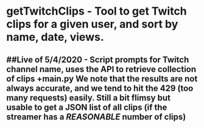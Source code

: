 # getTwitchClips - Tool to get Twitch clips for a given user, and sort by name, date, views.
##Live of 5/4/2020 - Script prompts for Twitch channel name, uses the API to retrieve collection of clips
+main.py
We note that the results are not always accurate, and we tend to hit the 429 (too many requests) easily.
Still a bit flimsy but usable to get a JSON list of all clips (if the streamer has a *REASONABLE* number of clips)
---
